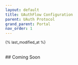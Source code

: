 ```yaml
---
layout: default
title: UAuthFlow Configuration
parent: UAuth Protocol
grand_parent: Portal
nav_order: 1
---
```

<sub>{% last_modified_at %}</sub>

<br>
## Coming Soon